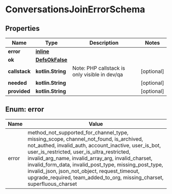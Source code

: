 
# ConversationsJoinErrorSchema

## Properties
Name | Type | Description | Notes
------------ | ------------- | ------------- | -------------
**error** | [**inline**](#Error) |  | 
**ok** | [**DefsOkFalse**](DefsOkFalse.md) |  | 
**callstack** | **kotlin.String** | Note: PHP callstack is only visible in dev/qa |  [optional]
**needed** | **kotlin.String** |  |  [optional]
**provided** | **kotlin.String** |  |  [optional]


<a name="Error"></a>
## Enum: error
Name | Value
---- | -----
error | method_not_supported_for_channel_type, missing_scope, channel_not_found, is_archived, not_authed, invalid_auth, account_inactive, user_is_bot, user_is_restricted, user_is_ultra_restricted, invalid_arg_name, invalid_array_arg, invalid_charset, invalid_form_data, invalid_post_type, missing_post_type, invalid_json, json_not_object, request_timeout, upgrade_required, team_added_to_org, missing_charset, superfluous_charset



